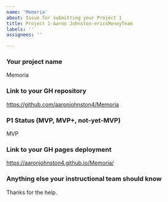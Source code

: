 ```yaml
---
name: 'Memoria'
about: Issue for submitting your Project 1
title: Project 1-Aaron Johnston-ericsMoneyTeam
labels: ''
assignees: ''

---
```

### Your project name
Memoria
### Link to your GH repository
https://github.com/aaronjohnston4/Memoria
### P1 Status (MVP, MVP+, not-yet-MVP)
MVP
### Link to your GH pages deployment
https://aaronjohnston4.github.io/Memoria/
### Anything else your instructional team should know
Thanks for the help.